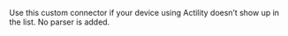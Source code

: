 Use this custom connector if your device using Actility doesn’t show up in the list. No parser is added.